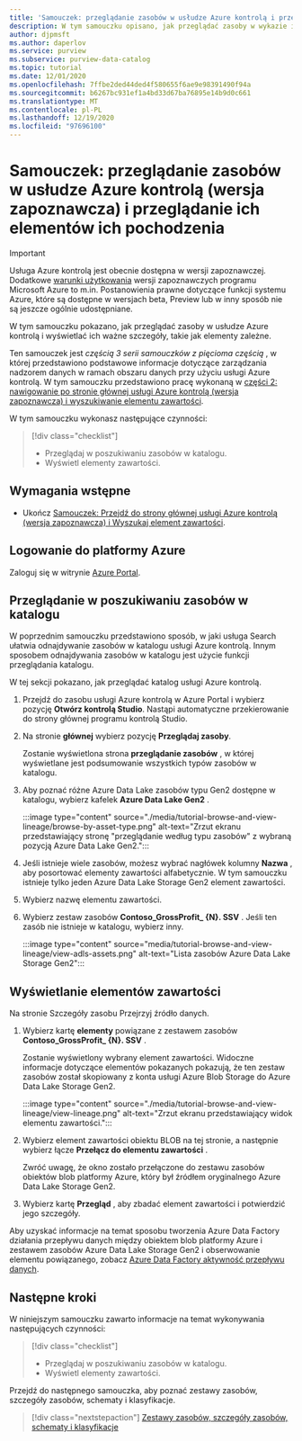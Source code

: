 ```yaml
---
title: 'Samouczek: przeglądanie zasobów w usłudze Azure kontrolą i przeglądanie ich elementów ich pochodzenia'
description: W tym samouczku opisano, jak przeglądać zasoby w wykazie i wyświetlać elementy powiązane z danymi.
author: djpmsft
ms.author: daperlov
ms.service: purview
ms.subservice: purview-data-catalog
ms.topic: tutorial
ms.date: 12/01/2020
ms.openlocfilehash: 7ffbe2ded44ded4f580655f6ae9e98391490f94a
ms.sourcegitcommit: b6267bc931ef1a4bd33d67ba76895e14b9d0c661
ms.translationtype: MT
ms.contentlocale: pl-PL
ms.lasthandoff: 12/19/2020
ms.locfileid: "97696100"
---
```

# <a name="tutorial-browse-assets-in-azure-purview-preview-and-view-their-lineage"></a>Samouczek: przeglądanie zasobów w usłudze Azure kontrolą (wersja zapoznawcza) i przeglądanie ich elementów ich pochodzenia

> [!IMPORTANT]
> Usługa Azure kontrolą jest obecnie dostępna w wersji zapoznawczej. Dodatkowe [warunki użytkowania](https://azure.microsoft.com/support/legal/preview-supplemental-terms/) wersji zapoznawczych programu Microsoft Azure to m.in. Postanowienia prawne dotyczące funkcji systemu Azure, które są dostępne w wersjach beta, Preview lub w inny sposób nie są jeszcze ogólnie udostępniane.

W tym samouczku pokazano, jak przeglądać zasoby w usłudze Azure kontrolą i wyświetlać ich ważne szczegóły, takie jak elementy zależne.

Ten samouczek jest *częścią 3 serii samouczków z pięcioma częścią* , w której przedstawiono podstawowe informacje dotyczące zarządzania nadzorem danych w ramach obszaru danych przy użyciu usługi Azure kontrolą. W tym samouczku przedstawiono pracę wykonaną w [części 2: nawigowanie po stronie głównej usługi Azure kontrolą (wersja zapoznawcza) i wyszukiwanie elementu zawartości](tutorial-asset-search.md).

W tym samouczku wykonasz następujące czynności:

> [!div class="checklist"]
>
> * Przeglądaj w poszukiwaniu zasobów w katalogu.
> * Wyświetl elementy zawartości.

## <a name="prerequisites"></a>Wymagania wstępne

* Ukończ [Samouczek: Przejdź do strony głównej usługi Azure kontrolą (wersja zapoznawcza) i Wyszukaj element zawartości](tutorial-asset-search.md).

## <a name="sign-in-to-azure"></a>Logowanie do platformy Azure

Zaloguj się w witrynie [Azure Portal](https://portal.azure.com).

## <a name="browse-for-assets-in-the-catalog"></a>Przeglądanie w poszukiwaniu zasobów w katalogu

W poprzednim samouczku przedstawiono sposób, w jaki usługa Search ułatwia odnajdywanie zasobów w katalogu usługi Azure kontrolą. Innym sposobem odnajdywania zasobów w katalogu jest użycie funkcji przeglądania katalogu.

W tej sekcji pokazano, jak przeglądać katalog usługi Azure kontrolą.

1. Przejdź do zasobu usługi Azure kontrolą w Azure Portal i wybierz pozycję **Otwórz kontrolą Studio**. Nastąpi automatyczne przekierowanie do strony głównej programu kontrolą Studio.

1. Na stronie **głównej** wybierz pozycję **Przeglądaj zasoby**.

   Zostanie wyświetlona strona **przeglądanie zasobów** , w której wyświetlane jest podsumowanie wszystkich typów zasobów w katalogu.

1. Aby poznać różne Azure Data Lake zasobów typu Gen2 dostępne w katalogu, wybierz kafelek **Azure Data Lake Gen2** .

   :::image type="content" source="./media/tutorial-browse-and-view-lineage/browse-by-asset-type.png" alt-text="Zrzut ekranu przedstawiający stronę &quot;przeglądanie według typu zasobów&quot; z wybraną pozycją Azure Data Lake Gen2.":::

1. Jeśli istnieje wiele zasobów, możesz wybrać nagłówek kolumny **Nazwa** , aby posortować elementy zawartości alfabetycznie. W tym samouczku istnieje tylko jeden Azure Data Lake Storage Gen2 element zawartości.

1. Wybierz nazwę elementu zawartości.

1. Wybierz zestaw zasobów **Contoso_GrossProfit_ {N}. SSV** . Jeśli ten zasób nie istnieje w katalogu, wybierz inny.

   :::image type="content" source="media/tutorial-browse-and-view-lineage/view-adls-assets.png" alt-text="Lista zasobów Azure Data Lake Storage Gen2":::

## <a name="view-the-lineage-of-assets"></a>Wyświetlanie elementów zawartości

Na stronie Szczegóły zasobu Przejrzyj źródło danych.

1. Wybierz kartę **elementy** powiązane z zestawem zasobów **Contoso_GrossProfit_ {N}. SSV** .

   Zostanie wyświetlony wybrany element zawartości. Widoczne informacje dotyczące elementów pokazanych pokazują, że ten zestaw zasobów został skopiowany z konta usługi Azure Blob Storage do Azure Data Lake Storage Gen2.

   :::image type="content" source="./media/tutorial-browse-and-view-lineage/view-lineage.png" alt-text="Zrzut ekranu przedstawiający widok elementu zawartości.":::

1. Wybierz element zawartości obiektu BLOB na tej stronie, a następnie wybierz łącze **Przełącz do elementu zawartości** .

   Zwróć uwagę, że okno zostało przełączone do zestawu zasobów obiektów blob platformy Azure, który był źródłem oryginalnego Azure Data Lake Storage Gen2.

1. Wybierz kartę **Przegląd** , aby zbadać element zawartości i potwierdzić jego szczegóły.

Aby uzyskać informacje na temat sposobu tworzenia Azure Data Factory działania przepływu danych między obiektem blob platformy Azure i zestawem zasobów Azure Data Lake Storage Gen2 i obserwowanie elementu powiązanego, zobacz [Azure Data Factory aktywność przepływu danych](../data-factory/concepts-data-flow-overview.md).

## <a name="next-steps"></a>Następne kroki

W niniejszym samouczku zawarto informacje na temat wykonywania następujących czynności:

> [!div class="checklist"]
>
> * Przeglądaj w poszukiwaniu zasobów w katalogu.
> * Wyświetl elementy zawartości.

Przejdź do następnego samouczka, aby poznać zestawy zasobów, szczegóły zasobów, schematy i klasyfikacje.

> [!div class="nextstepaction"]
> [Zestawy zasobów, szczegóły zasobów, schematy i klasyfikacje](tutorial-schemas-and-classifications.md)
